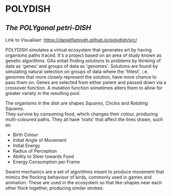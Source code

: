 # POLYDISH
## _The POLYgonal petri-DISH_

Link to Visualiser:
https://danielfamiyeh.github.io/polydish/src/

POLYDISH simulates a virtual ecosystem that generates art by having organisms paths traced.
It's a project based on an area of study known as genetic algorithms.
GAs entail finding solutions to problems by thinking of data as 'genes' and groups of data as 'genomes'.
Solutions are found by simulating natural selection on groups of data where the 'fittest', i.e. genomes that more closely represent the solution, have more chance to pass them on.
Genes are selected from either parent and passed down via a crossover function.
A mutation function sometimes alters them to allow for greater variety in the resulting pool.

The organisms in the dish are shapes _Squares_, _Circles_ and _Rotating Squares_.
<br>They survive by consuming food, which changes their colour, producing multi-coloured paths. They all have 'traits' that affect the lines drawn, such as:

* Birth Colour
* Initial Angle of Movement
* Initial Energy
* Radius of Perception
* Ability to Steer towards Food
* Energy Consumption per Frame

Swarm mechanics are a set of algorithms meant to produce movement that mimics the flocking behaviour of birds, commonly used in games and animation. These are used in the ecosystem so that like-shapes near each other flock together, producing similar strokes.
